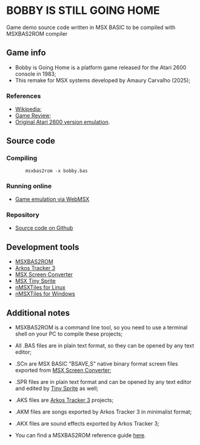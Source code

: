 # BOBBY IS STILL GOING HOME
Game demo source code written in MSX BASIC to be compiled with MSXBAS2ROM compiler

## Game info

* Bobby is Going Home is a platform game released for the Atari 2600 console in 1983;
* This remake for MSX systems developed by Amaury Carvalho (2025);

### References

* [Wikipedia](https://en.wikipedia.org/wiki/Bobby_is_Going_Home);
* [Game Review](https://www.rfgeneration.com/news/2600/Banana-s-Rotten-Reviews-Bobby-Is-Going-Home-3473.php);
* [Original Atari 2600 version emulation](https://www.retrogames.cz/play_192-Atari2600.php).

## Source code

### Compiling

````
       msxbas2rom -x bobby.bas
````

### Running online

* [Game emulation via WebMSX](http://webmsx.org/?rom=https://raw.githubusercontent.com/amaurycarvalho/msxbasic/main/Bobby/bobby%5BKonamiSCC%5D.rom)

### Repository

* [Source code on Github](https://github.com/amaurycarvalho/msxbasic/Bobby)

## Development tools

* [MSXBAS2ROM](https://github.com/amaurycarvalho/msxbas2rom/)
* [Arkos Tracker 3](https://julien-nevo.com/at3test/index.php/download/)
* [MSX Screen Converter](https://msx.jannone.org/conv/)
* [MSX Tiny Sprite](https://msx.jannone.org/tinysprite/tinysprite.html)
* [nMSXTiles for Linux](https://launchpad.net/nmsxtiles)
* [nMSXTiles for Windows](https://github.com/pipagerardo/nMSXtiles)

## Additional notes

* MSXBAS2ROM is a command line tool, so you need to use a terminal shell on your PC to compile these projects;

* All .BAS files are in plain text format, so they can be opened by any text editor;

* .SCn are MSX BASIC "BSAVE,S" native binary format screen files exported from [MSX Screen Converter](https://msx.jannone.org/conv/);

* .SPR files are in plain text format and can be opened by any text editor and edited by [Tiny Sprite](https://msx.jannone.org/tinysprite/tinysprite.html) as well;

* .AKS files are [Arkos Tracker 3](https://julien-nevo.com/at3test/index.php/download/) projects;

* .AKM files are songs exported by Arkos Tracker 3 in minimalist format;

* .AKX files are sound effects exported by Arkos Tracker 3;

* You can find a MSXBAS2ROM reference guide [here](https://github.com/amaurycarvalho/msxbas2rom/wiki).


